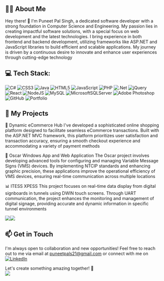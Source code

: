 ## 👨‍💻 About Me
Hey there! 👋 I'm Puneet Pal Singh, a dedicated software developer with a strong foundation in Computer Science and Engineering. My passion lies in creating impactful software solutions, with a special focus on web development and the latest technologies. I bring experience in both frontend and backend development, utilizing frameworks like ASP.NET and JavaScript libraries to build efficient and scalable applications. My journey is driven by a continuous desire to innovate and enhance user experiences through cutting-edge technology

## 💻 Tech Stack:
![C#](https://img.shields.io/badge/c%23-%23239120.svg?style=for-the-badge&logo=csharp&logoColor=white) ![CSS3](https://img.shields.io/badge/css3-%231572B6.svg?style=for-the-badge&logo=css3&logoColor=white) ![Java](https://img.shields.io/badge/java-%23ED8B00.svg?style=for-the-badge&logo=openjdk&logoColor=white) ![HTML5](https://img.shields.io/badge/html5-%23E34F26.svg?style=for-the-badge&logo=html5&logoColor=white) ![JavaScript](https://img.shields.io/badge/javascript-%23323330.svg?style=for-the-badge&logo=javascript&logoColor=%23F7DF1E) ![PHP](https://img.shields.io/badge/php-%23777BB4.svg?style=for-the-badge&logo=php&logoColor=white) ![.Net](https://img.shields.io/badge/.NET-5C2D91?style=for-the-badge&logo=.net&logoColor=white) ![jQuery](https://img.shields.io/badge/jquery-%230769AD.svg?style=for-the-badge&logo=jquery&logoColor=white) ![React](https://img.shields.io/badge/react-%2320232a.svg?style=for-the-badge&logo=react&logoColor=%2361DAFB) ![NodeJS](https://img.shields.io/badge/node.js-6DA55F?style=for-the-badge&logo=node.js&logoColor=white) ![MySQL](https://img.shields.io/badge/mysql-4479A1.svg?style=for-the-badge&logo=mysql&logoColor=white) ![MicrosoftSQLServer](https://img.shields.io/badge/Microsoft%20SQL%20Server-CC2927?style=for-the-badge&logo=microsoft%20sql%20server&logoColor=white) ![Adobe Photoshop](https://img.shields.io/badge/adobe%20photoshop-%2331A8FF.svg?style=for-the-badge&logo=adobe%20photoshop&logoColor=white) ![GitHub](https://img.shields.io/badge/github-%23121011.svg?style=for-the-badge&logo=github&logoColor=white) ![Portfolio](https://img.shields.io/badge/Portfolio-%23000000.svg?style=for-the-badge&logo=firefox&logoColor=#FF7139)

## 🚀 My Projects

🛒 Dynamic eCommerce Hub
I've developed a sophisticated online shopping platform designed to facilitate seamless eCommerce transactions. Built with the ASP.NET MVC framework, this platform prioritizes user satisfaction and transaction accuracy, ensuring a smooth checkout experience and accommodating a variety of payment methods

🚦 Oscar Windows App and Web Application
The Oscar project involves developing advanced tools for configuring and managing Variable Message Signs (VMS) devices. By implementing NTCIP standards and enhancing graphic precision, these applications improve the operational efficiency of VMS devices, ensuring real-time communication across multiple locations

📊 ITESS XPESS
This project focuses on real-time data display from digital signboards in tunnels using DWIN touch screens. Through UART communication, the project enhances the monitoring and management of digital signage, providing accurate and dynamic information in specific tunnel environments

![](https://github-readme-streak-stats.herokuapp.com/?user=puneetpals&theme=dark&hide_border=false)![](https://github-readme-stats.vercel.app/api/top-langs/?username=puneetpals&theme=dark&hide_border=false&include_all_commits=false&count_private=false&layout=compact) <br/>

## 📫 Get in Touch
I'm always open to collaboration and new opportunities! Feel free to reach out to me via email at puneetpals21@gmail.com or connect with me on 
  [![LinkedIn](https://img.shields.io/badge/LinkedIn-%230077B5.svg?logo=linkedin&logoColor=white)](https://linkedin.com/in/puneetpals)

Let's create something amazing together! 🌟<br/>
[![](https://visitcount.itsvg.in/api?id=puneetpals&icon=10&color=13)](https://visitcount.itsvg.in)
